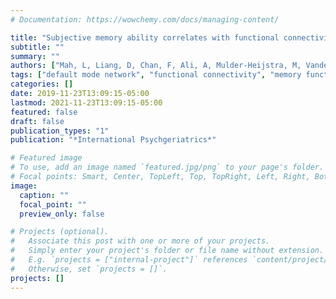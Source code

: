 ```yaml
---
# Documentation: https://wowchemy.com/docs/managing-content/

title: "Subjective memory ability correlates with functional connectivity between the hippocampus and posterior default mode network in cognitively normal older adults"
subtitle: ""
summary: ""
authors: ["Mah, L, Liang, D, Chan, F, Ali, A, Mulder-Heijstra, M, Vandermorris, S, Verhoeff, NPLG, Herrmann, N, & Chen, JJ"]
tags: ["default mode network", "functional connectivity", "memory functioning questionnaire", "functional magnetic resonance imaging", "subjective cognitive decline"]
categories: []
date: 2019-11-23T13:09:15-05:00
lastmod: 2021-11-23T13:09:15-05:00
featured: false
draft: false
publication_types: "1"
publication: "*International Psychgeriatrics*"

# Featured image
# To use, add an image named `featured.jpg/png` to your page's folder.
# Focal points: Smart, Center, TopLeft, Top, TopRight, Left, Right, BottomLeft, Bottom, BottomRight.
image:
  caption: ""
  focal_point: ""
  preview_only: false

# Projects (optional).
#   Associate this post with one or more of your projects.
#   Simply enter your project's folder or file name without extension.
#   E.g. `projects = ["internal-project"]` references `content/project/deep-learning/index.md`.
#   Otherwise, set `projects = []`.
projects: []
---
```

